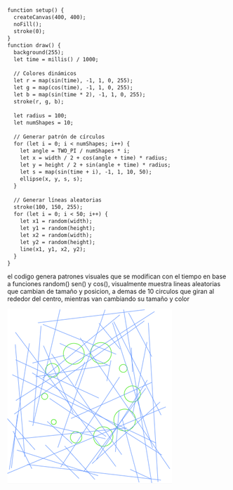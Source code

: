 ```
function setup() {
  createCanvas(400, 400);
  noFill();
  stroke(0);
}
function draw() {
  background(255);
  let time = millis() / 1000;

  // Colores dinámicos
  let r = map(sin(time), -1, 1, 0, 255);
  let g = map(cos(time), -1, 1, 0, 255);
  let b = map(sin(time * 2), -1, 1, 0, 255);
  stroke(r, g, b);

  let radius = 100;
  let numShapes = 10;

  // Generar patrón de círculos
  for (let i = 0; i < numShapes; i++) {
    let angle = TWO_PI / numShapes * i;
    let x = width / 2 + cos(angle + time) * radius;
    let y = height / 2 + sin(angle + time) * radius;
    let s = map(sin(time + i), -1, 1, 10, 50);
    ellipse(x, y, s, s);
  }

  // Generar líneas aleatorias
  stroke(100, 150, 255);
  for (let i = 0; i < 50; i++) {
    let x1 = random(width);
    let y1 = random(height);
    let x2 = random(width);
    let y2 = random(height);
    line(x1, y1, x2, y2);
  }
}
```

el codigo genera patrones visuales que se modifican con el tiempo en base a funciones random() sen() y cos(), visualmente muestra lineas aleatorias que cambian de tamaño y posicion, a demas de 10 circulos 
que giran al rededor del centro, mientras van cambiando su tamaño y color

![image](../../../../assets/circulos.png)



























